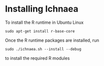 
Installing Ichnaea
==================

To install the R runtime in Ubuntu Linux

    sudo apt-get install r-base-core

Once the R runtime packages are installed, run

    sudo ./ichnaea.sh --install --debug

to install the required R modules